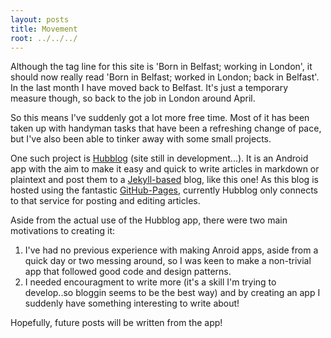 ```yaml
---
layout: posts
title: Movement 
root: ../../../
---
```


Although the tag line for this site is 'Born in Belfast; working in London', it should now really read 'Born in Belfast; worked in London; back in Belfast'. In the last month I have moved back to Belfast. It's just a temporary measure though, so back to the job in London around April.

So this means I've suddenly got a lot more free time. Most of it has been taken up with handyman tasks that have been a refreshing change of pace, but I've also been able to tinker away with some small projects.

One such project is [Hubblog](http://hubblog-app.com) (site still in development...). It is an Android app with the aim to make it easy and quick to write articles in markdown or plaintext and post them to a [Jekyll-based](http://jekyllrb.com/) blog, like this one! As this blog is hosted using the fantastic [GitHub-Pages](http://pages.github.com/), currently Hubblog only connects to that service for posting and editing articles.

Aside from the actual use of the Hubblog app, there were two main motivations to creating it:

1. I've had no previous experience with making Anroid apps, aside from a quick day or two messing around, so I was keen to make a non-trivial app that followed good code and design patterns. 
2. I needed encouragment to write more (it's a skill I'm trying to develop..so bloggin seems to be the best way) and by creating an app I suddenly have something interesting to write about!

Hopefully, future posts will be written from the app!
